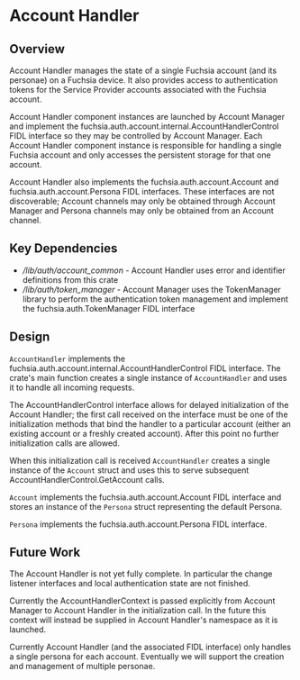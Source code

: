 # Account Handler

## Overview

Account Handler manages the state of a single Fuchsia account (and its personae)
on a Fuchsia device. It also provides access to authentication tokens for the
Service Provider accounts associated with the Fuchsia account.

Account Handler component instances are launched by Account Manager and
implement the fuchsia.auth.account.internal.AccountHandlerControl FIDL interface
so they may be controlled by Account Manager. Each Account Handler component
instance is responsible for handling a single Fuchsia account and only accesses
the persistent storage for that one account.

Account Handler also implements the fuchsia.auth.account.Account and
fuchsia.auth.account.Persona FIDL interfaces. These interfaces are not
discoverable; Account channels may only be obtained through Account Manager and
Persona channels may only be obtained from an Account channel.


## Key Dependencies

* */lib/auth/account_common* - Account Handler uses error and identifier
  definitions from this crate
* */lib/auth/token_manager* - Account Manager uses the TokenManager library to
  perform the authentication token management and implement the
  fuchsia.auth.TokenManager FIDL interface


## Design

`AccountHandler` implements the
fuchsia.auth.account.internal.AccountHandlerControl FIDL interface. The crate's
main function creates a single instance of `AccountHandler` and uses it to
handle all incoming requests.

The AccountHandlerControl interface allows for delayed initialization of the
Account Handler; the first call received on the interface must be one of the
initialization methods that bind the handler to a particular account (either an
existing account or a freshly created account). After this point no further
initialization calls are allowed.

When this initialization call is received `AccountHandler` creates a single
instance of the `Account` struct and uses this to serve subsequent
AccountHandlerControl.GetAccount calls.

`Account` implements the fuchsia.auth.account.Account FIDL interface and stores
an instance of the `Persona` struct representing the default Persona.

`Persona` implements the fuchsia.auth.account.Persona FIDL interface.


## Future Work

The Account Handler is not yet fully complete. In particular the change listener
interfaces and local authentication state are not finished.

Currently the AccountHandlerContext is passed explicitly from Account Manager to
Account Handler in the initialization call. In the future this context will
instead be supplied in Account Handler's namespace as it is launched.

Currently Account Handler (and the associated FIDL interface) only handles a
single persona for each account. Eventually we will support the creation and
management of multiple personae.

